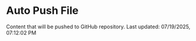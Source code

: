 # Auto Push File

Content that will be pushed to GitHub repository.
Last updated: 07/19/2025, 07:12:02 PM